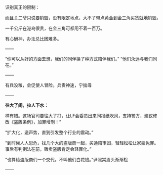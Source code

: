 识别真正的限制：

而且关二爷只说要销毁，没有限定地点，大不了带点黄金到金三角买货就地销毁。

一千公斤在港岛很贵，在金三角可都用不着一百万。

有心酬神，办法总比困难多。

——

“你可以从好的方面去想，我们的同伴换了种方式陪伴我们。”
“他们永远与我们同在。”

——

有兵没粮，会促使人冒险。兵贵神速，宁拙毋

——

**往大了闹，拉人下水：**

样有错。这场官司要往大了打，让LF会委员出来同报纸吹风，支持警方，建议修改《盗版条例》，加罪增刑！”

“扩大化，造声势，直到引发整个行业的震动。”

“到时候人人思危，找几个大的盗版商一起，买通陪审团，轻轻松松让家豪免罪。事后有判例法在前，贩卖盗版肯定会轻罪化。”

“也算给盗版商们一个交代，不叫他们白花钱。”尹照棠眉头渐渐松

——

